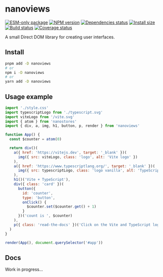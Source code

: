 # nanoviews

[![ESM-only package][package]][package-url]
[![NPM version][npm]][npm-url]
[![Dependencies status][deps]][deps-url]
[![Install size][size]][size-url]
[![Build status][build]][build-url]
[![Coverage status][coverage]][coverage-url]

[package]: https://img.shields.io/badge/package-ESM--only-ffe536.svg
[package-url]: https://nodejs.org/api/esm.html

[npm]: https://img.shields.io/npm/v/nanoviews.svg
[npm-url]: https://npmjs.com/package/nanoviews

[deps]: https://img.shields.io/librariesio/release/npm/nanoviews
[deps-url]: https://libraries.io/npm/nanoviews/tree

[size]: https://packagephobia.com/badge?p=nanoviews
[size-url]: https://packagephobia.com/result?p=nanoviews

[build]: https://img.shields.io/github/actions/workflow/status/TrigenSoftware/nanoviews/tests.yml?branch=main
[build-url]: https://github.com/TrigenSoftware/nanoviews/actions

[coverage]: https://img.shields.io/codecov/c/github/TrigenSoftware/nanoviews.svg
[coverage-url]: https://app.codecov.io/gh/TrigenSoftware/nanoviews


A small Direct DOM library for creating user interfaces.

## Install

```bash
pnpm add -D nanoviews
# or
npm i -D nanoviews
# or
yarn add -D nanoviews
```

## Usage example

```js
import './style.css'
import typescriptLogo from './typescript.svg'
import viteLogo from '/vite.svg'
import { atom } from 'nanostores'
import { div, a, img, h1, button, p, render } from 'nanoviews'

function App() {
  const $counter = atom(0)

  return div()(
    a({ href: 'https://vitejs.dev', target: '_blank' })(
      img({ src: viteLogo, class: 'logo', alt: 'Vite logo' })
    ),
    a({ href: 'https://www.typescriptlang.org/', target: '_blank' })(
      img({ src: typescriptLogo, class: 'logo vanilla', alt: 'TypeScript logo' })
    ),
    h1()('Vite + TypeScript'),
    div({ class: 'card' })(
      button({
        id: 'counter',
        type: 'button',
        onClick() {
          $counter.set($counter.get() + 1)
        }
      })('count is ', $counter)
    ),
    p({ class: 'read-the-docs' })('Click on the Vite and TypeScript logos to learn more')
  )
}

render(App(), document.querySelector('#app'))
```

## Docs

Work in progress...

